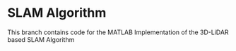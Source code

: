 # SLAM Algorithm
This branch contains code for the MATLAB Implementation of the 3D-LiDAR based SLAM Algorithm
